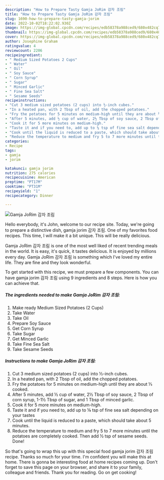 ```yaml
---
description: "How to Prepare Tasty Gamja JoRim 감자 조림"
title: "How to Prepare Tasty Gamja JoRim 감자 조림"
slug: 1690-how-to-prepare-tasty-gamja-jorim
date: 2022-10-02T18:22:02.930Z
image: https://img-global.cpcdn.com/recipes/edb58378a988ced9/680x482cq70/gamja-jorim-감자-조림-recipe-main-photo.jpg
thumbnail: https://img-global.cpcdn.com/recipes/edb58378a988ced9/680x482cq70/gamja-jorim-감자-조림-recipe-main-photo.jpg
cover: https://img-global.cpcdn.com/recipes/edb58378a988ced9/680x482cq70/gamja-jorim-감자-조림-recipe-main-photo.jpg
author: Josephine Graham
ratingvalue: 4
reviewcount: 2206
recipeingredient:
- " Medium Sized Potatoes 2 Cups"
- " Water"
- " Oil"
- " Soy Sauce"
- " Corn Syrup"
- " Sugar"
- " Minced Garlic"
- " Fine Sea Salt"
- " Sesame Seeds"
recipeinstructions:
- "Cut 3 medium sized potatoes (2 cups) into ½-inch cubes."
- "In a heated pan, with 2 Tbsp of oil, add the chopped potatoes."
- "Fry the potatoes for 5 minutes on medium-high until they are about ⅓ cooked."
- "After 5 minutes, add ½ cup of water, 2½ Tbsp of soy sauce, 2 Tbsp of corn syrup, 1-1½ Tbsp of sugar, and 1 Tbsp of minced garlic."
- "Cook it for 5 more minutes on medium-high."
- "Taste it and if you need to, add up to ⅛ tsp of fine sea salt depending on your tastes"
- "Cook until the liquid is reduced to a paste, which should take about 5 minutes."
- "Reduce the temperature to medium and fry 5 to 7 more minutes until the potatoes are completely cooked. Then add ½ tsp of sesame seeds. Done!"
categories:
- Recipe
tags:
- gamja
- jorim

katakunci: gamja jorim 
nutrition: 275 calories
recipecuisine: American
preptime: "PT17M"
cooktime: "PT31M"
recipeyield: "1"
recipecategory: Dinner

---
```



![Gamja JoRim 감자 조림](https://img-global.cpcdn.com/recipes/edb58378a988ced9/680x482cq70/gamja-jorim-감자-조림-recipe-main-photo.jpg)

Hello everybody, it's John, welcome to our recipe site. Today, we're going to prepare a distinctive dish, gamja jorim 감자 조림. One of my favorites food recipes. This time, I will make it a bit unique. This will be really delicious.

Gamja JoRim 감자 조림 is one of the most well liked of recent trending meals in the world. It is easy, it's quick, it tastes delicious. It is enjoyed by millions every day. Gamja JoRim 감자 조림 is something which I've loved my entire life. They are fine and they look wonderful.




To get started with this recipe, we must prepare a few components. You can have gamja jorim 감자 조림 using 9 ingredients and 8 steps. Here is how you can achieve that.

<!--inarticleads1-->

##### The ingredients needed to make Gamja JoRim 감자 조림:

1. Make ready  Medium Sized Potatoes (2 Cups)
1. Take  Water
1. Take  Oil
1. Prepare  Soy Sauce
1. Get  Corn Syrup
1. Take  Sugar
1. Get  Minced Garlic
1. Take  Fine Sea Salt
1. Take  Sesame Seeds




<!--inarticleads2-->

##### Instructions to make Gamja JoRim 감자 조림:

1. Cut 3 medium sized potatoes (2 cups) into ½-inch cubes.
1. In a heated pan, with 2 Tbsp of oil, add the chopped potatoes.
1. Fry the potatoes for 5 minutes on medium-high until they are about ⅓ cooked.
1. After 5 minutes, add ½ cup of water, 2½ Tbsp of soy sauce, 2 Tbsp of corn syrup, 1-1½ Tbsp of sugar, and 1 Tbsp of minced garlic.
1. Cook it for 5 more minutes on medium-high.
1. Taste it and if you need to, add up to ⅛ tsp of fine sea salt depending on your tastes
1. Cook until the liquid is reduced to a paste, which should take about 5 minutes.
1. Reduce the temperature to medium and fry 5 to 7 more minutes until the potatoes are completely cooked. Then add ½ tsp of sesame seeds. Done!




So that's going to wrap this up with this special food gamja jorim 감자 조림 recipe. Thanks so much for your time. I'm confident you will make this at home. There is gonna be interesting food at home recipes coming up. Don't forget to save this page on your browser, and share it to your family, colleague and friends. Thank you for reading. Go on get cooking!
